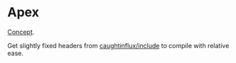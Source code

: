 Apex
=======

[Concept](http://dribbble.com/shots/1035898--Fan-Out-App-Grouping-GIF).

Get slightly fixed headers from [caughtinflux/include](https://github.com/caughtinflux/include) to compile with relative ease.
